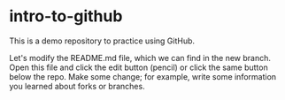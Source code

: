 # intro-to-github
This is a demo repository to practice using GitHub.

Let's modify the README.md file, which we can find in the new branch. Open this file and click the edit button (pencil) or click the same button below the repo. Make some change; for example, write some information you learned about forks or branches.
